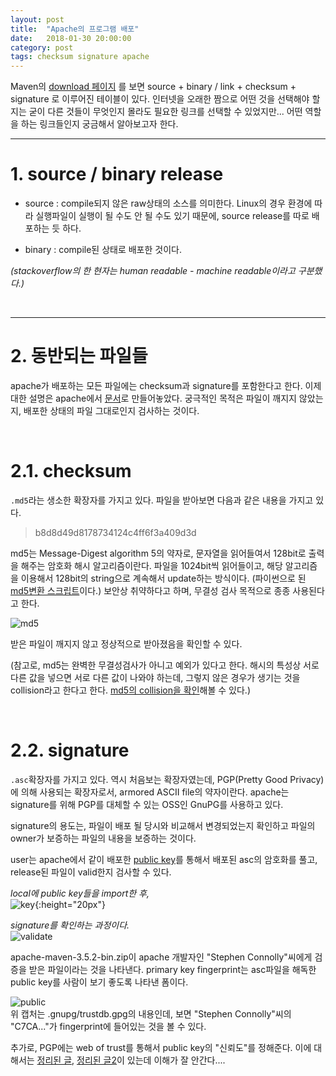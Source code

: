 ```yaml
---
layout: post
title:  "Apache의 프로그램 배포"
date:   2018-01-30 20:00:00
category: post
tags: checksum signature apache
---
```


Maven의 [download 페이지](http://maven.apache.org/download.cgi) 를 보면 source + binary / link + checksum + signature 로 이루어진 테이블이 있다. 인터넷을 오래한 짬으로 어떤 것을 선택해야 할지는 굳이 다른 것들이 무엇인지 몰라도 필요한 링크를 선택할 수 있었지만... 어떤 역할을 하는 링크들인지 궁금해서 알아보고자 한다.

<!-- more -->

---
# 1. source / binary release  


  * source : compile되지 않은 raw상태의 소스를 의미한다. Linux의 경우 환경에 따라 실행파일이 실행이 될 수도 안 될 수도 있기 때문에, source release를 따로 배포하는 듯 하다. 

  * binary : compile된 상태로 배포한 것이다.

  *(stackoverflow의 한 현자는 human readable - machine readable이라고 구분했다.)*

<br>

---

# 2. 동반되는 파일들


apache가 배포하는 모든 파일에는 checksum과 signature를 포함한다고 한다. 이제 대한 설명은 apache에서 [문서](https://www.apache.org/dev/release-signing)로 만들어놓았다. 궁극적인 목적은 파일이 깨지지 않았는지, 배포한 상태의 파일 그대로인지 검사하는 것이다.  
 

<br>

# 2.1. checksum 
 
`.md5`라는 생소한 확장자를 가지고 있다. 파일을 받아보면 다음과 같은 내용을 가지고 있다. 

> b8d8d49d8178734124c4ff6f3a409d3d  

md5는 Message-Digest algorithm 5의 약자로, 문자열을 읽어들여서 128bit로 출력을 해주는 암호화 해시 알고리즘이란다.
파일을 1024bit씩 읽어들이고, 해당 알고리즘을 이용해서 128bit의 string으로 계속해서 update하는 방식이다. (파이썬으로 된 [md5변환 스크립트](https://pythonadventures.wordpress.com/2011/11/17/md5-hash-of-a-text-file-crack-an-md5-hash/)이다.)
보안상 취약하다고 하며, 무결성 검사 목적으로 종종 사용된다고 한다. 

![md5]({{site.url}}/asset/180130/md5.png)

받은 파일이 깨지지 않고 정상적으로 받아졌음을 확인할 수 있다.

(참고로, md5는 완벽한 무결성검사가 아니고 예외가 있다고 한다. 해시의 특성상 서로 다른 값을 넣으면 서로 다른 값이 나와야 하는데, 그렇지 않은 경우가 생기는 것을 collision라고 한다고 한다. [md5의 collision을 확인](https://www.mscs.dal.ca/~selinger/md5collision/)해볼 수 있다.)

<br>

# 2.2. signature 

 `.asc`확장자를 가지고 있다. 역시 처음보는 확장자였는데, PGP(Pretty Good Privacy)에 의해 사용되는 확장자로서, armored ASCII file의 약자이란다. apache는 signature를 위해 PGP를 대체할 수 있는 OSS인 GnuPG를 사용하고 있다.

signature의 용도는, 파일이 배포 될 당시와 비교해서 변경되었는지 확인하고 파일의 owner가 보증하는 파일의 내용을 보증하는 것이다.

user는 apache에서 같이 배포한 [public key](https://www.apache.org/dist/maven/KEYS)를 통해서 배포된 asc의 암호화를 풀고,  release된 파일이 valid한지 검사할 수 있다.

*local에 public key들을 import한 후,*  
![key]({{site.url}}/asset/180130/key.png){:height="20px"}  

*signature를 확인하는 과정이다.*  
![validate]({{site.url}}/asset/180130/validate.png)

apache-maven-3.5.2-bin.zip이 apache 개발자인 "Stephen Connolly"씨에게 검증을 받은 파일이라는 것을 나타낸다.
primary key fingerprint는 asc파일을 해독한 public key를 사람이 보기 좋도록 나타낸 폼이다. 

![public]({{site.url}}/asset/180130/public.png)  
위 캡처는 .gnupg/trustdb.gpg의 내용인데, 보면 "Stephen Connolly"씨의 "C7CA..."가 fingerprint에 들어있는 것을 볼 수 있다.

추가로, PGP에는 web of trust를 통해서 public key의 "신뢰도"를 정해준다. 이에 대해서는 [정리된 글](https://blog.naver.com/wnrjsxo/221161639001), [정리된 글2](https://www.gnupg.org/gph/en/manual/x334.html)이 있는데 이해가 잘 안간다....

